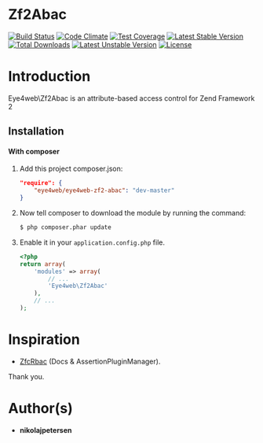 Zf2Abac
==========
[![Build Status](https://travis-ci.org/Eye4web/Eye4webZf2Abac.svg?branch=master)](https://travis-ci.org/Eye4web/Eye4webZf2Abac) [![Code Climate](https://codeclimate.com/github/Eye4web/Eye4webZf2Abac/badges/gpa.svg)](https://codeclimate.com/github/Eye4web/Eye4webZf2Abac) [![Test Coverage](https://codeclimate.com/github/Eye4web/Eye4webZf2Abac/badges/coverage.svg)](https://codeclimate.com/github/Eye4web/Eye4webZf2Abac) [![Latest Stable Version](https://poser.pugx.org/eye4web/eye4web-zf2-abac/v/stable.svg)](https://packagist.org/packages/eye4web/eye4web-zf2-abac) [![Total Downloads](https://poser.pugx.org/eye4web/eye4web-zf2-abac/downloads.svg)](https://packagist.org/packages/eye4web/eye4web-zf2-abac) [![Latest Unstable Version](https://poser.pugx.org/eye4web/eye4web-zf2-abac/v/unstable.svg)](https://packagist.org/packages/eye4web/eye4web-zf2-abac) [![License](https://poser.pugx.org/eye4web/eye4web-zf2-abac/license.svg)](https://packagist.org/packages/eye4web/eye4web-zf2-abac)

Introduction
==========
Eye4web\Zf2Abac is an attribute-based access control for Zend Framework 2

Installation
------------
#### With composer

1. Add this project composer.json:

    ```json
    "require": {
        "eye4web/eye4web-zf2-abac": "dev-master"
    }
    ```

2. Now tell composer to download the module by running the command:

    ```bash
    $ php composer.phar update
    ```

3. Enable it in your `application.config.php` file.

    ```php
    <?php
    return array(
        'modules' => array(
            // ...
            'Eye4web\Zf2Abac'
        ),
        // ...
    );
    ```

Inspiration
==========
* [ZfcRbac](https://github.com/ZF-Commons/zfc-rbac) (Docs & AssertionPluginManager).

Thank you.

Author(s)
==========
* **nikolajpetersen**